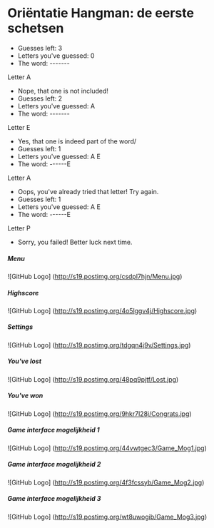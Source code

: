 # Oriëntatie Hangman: de eerste schetsen

* Guesses left: 3
* Letters you've guessed: 0
* The word: -------

Letter A
  * Nope, that one is not included!
  * Guesses left: 2
  * Letters you've guessed: A
  * The word: -------

Letter E
  * Yes, that one is indeed part of the word/
  * Guesses left: 1
  * Letters you've guessed: A E
  * The word: ------E

Letter A
  * Oops, you've already tried that letter! Try again.
  * Guesses left: 1
  * Letters you've guessed: A E
  * The word: ------E

Letter P
  * Sorry, you failed! Better luck next time.
 
##### Menu
![GitHub Logo] (http://s19.postimg.org/csdpl7hjn/Menu.jpg)

##### Highscore
![GitHub Logo] (http://s19.postimg.org/4o5lggv4j/Highscore.jpg)

##### Settings
![GitHub Logo] (http://s19.postimg.org/tdgqn4j9v/Settings.jpg)

##### You've lost
![GitHub Logo] (http://s19.postimg.org/48pq9pjtf/Lost.jpg)

##### You've won
![GitHub Logo] (http://s19.postimg.org/9hkr7l28j/Congrats.jpg)

##### Game interface mogelijkheid 1
![GitHub Logo] (http://s19.postimg.org/44vwtgec3/Game_Mog1.jpg)

##### Game interface mogelijkheid 2
![GitHub Logo] (http://s19.postimg.org/4f3fcssyb/Game_Mog2.jpg)

##### Game interface mogelijkheid 3
![GitHub Logo] (http://s19.postimg.org/wt8uwogib/Game_Mog3.jpg)




  
